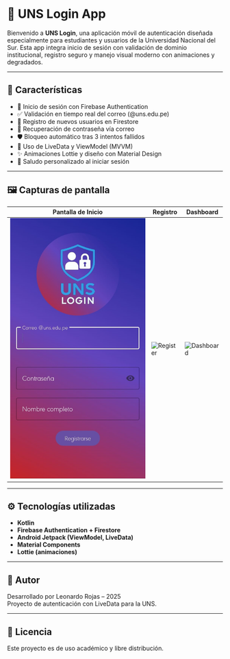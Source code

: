 # 📱 UNS Login App

Bienvenido a **UNS Login**, una aplicación móvil de autenticación diseñada especialmente para estudiantes y usuarios de la Universidad Nacional del Sur. Esta app integra inicio de sesión con validación de dominio institucional, registro seguro y manejo visual moderno con animaciones y degradados.

---

## 🧩 Características

- 🔐 Inicio de sesión con Firebase Authentication
- ✅ Validación en tiempo real del correo (@uns.edu.pe)
- 📝 Registro de nuevos usuarios en Firestore
- 🔄 Recuperación de contraseña vía correo
- 🛡️ Bloqueo automático tras 3 intentos fallidos
- 🧠 Uso de LiveData y ViewModel (MVVM)
- ✨ Animaciones Lottie y diseño con Material Design
- 👋 Saludo personalizado al iniciar sesión

---

## 🖼️ Capturas de pantalla

| Pantalla de Inicio | Registro | Dashboard |
|--------------------|----------|-----------|
| ![Login](https://raw.githubusercontent.com/LeonardoDRR31/Aplicaciones-Moviles/bb563ac05599a3e41113898b85a09231a7e8689a/LoginConLiveData/assets/login_principal.jpeg) | ![Register](https://raw.githubusercontent.com/LeonardoDRR31/Aplicaciones-Moviles/blob/1dd79678b8ad476c9c7e7bb4066368e84df05665/LoginConLiveData/assets/registro.jpeg) | ![Dashboard](https://raw.githubusercontent.com/LeonardoDRR31/Aplicaciones-Moviles/blob/1dd79678b8ad476c9c7e7bb4066368e84df05665/LoginConLiveData/assets/pantalla_bienvenida.jpeg) |

---

## ⚙️ Tecnologías utilizadas

- **Kotlin**
- **Firebase Authentication + Firestore**
- **Android Jetpack (ViewModel, LiveData)**
- **Material Components**
- **Lottie (animaciones)**

---


## 🙋 Autor

Desarrollado por Leonardo Rojas – 2025  
Proyecto de autenticación con LiveData para la UNS.

---

## 📄 Licencia

Este proyecto es de uso académico y libre distribución.